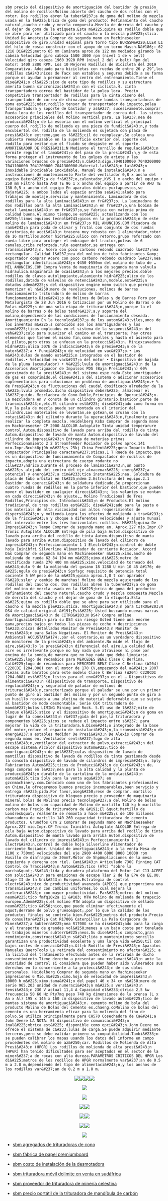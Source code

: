 
```
sbm precio del dispositivo de amortiguación del bastidor de presión del molino de rodillosMolino abierto del caucho de dos rollos con el rotor. Dos rodillos abren la tuber&#237;a de goma del molino de mezcla usada en la f&#225;brica de goma del producto: Refinamiento del caucho natural,caucho crudo y mezcla compuesta.Mezcla de derrota del caucho y el dejar de goma de la etiqueta.Esta m&#225;quina es rodillo doble que se abre para ser utilizado para el caucho o la mezcla pl&#225;stica. Unidad De Anestesia Comprar de segunda mano en Machineseeker Dispositivo de giro,unidad espinal para torno tipo BURGSM&#220;LLER L1 del hilo de rosca construir con el apoyo de un torno Masch.N&#186;: 62 1218 Di&#225;metro 65 mm Caminata aprox.de 122 mm mediados girando la cabeza Velocidad giro cabeza 1500 3000 rpm (nivel 1 de v belt) Velocidad giro cabeza 1960 3920 RPM (nivel 2 del v belt) Rpm del motor: 1400 2800 RPM. Los 10 Mejores Rodillos de Bicicleta del 2019 Comparativa. Adecuado para bicicletas con ruedas de entre 26 y 29”,los rodillos c&#243;nicos de Tacx son estables y seguros debido a su forma porque os ayudan a permanecer al centro del entrenamiento.Tiene el dise&#241;o cl&#225;sico de este tipo de rodillos y su estructura amerita buena sincronizaci&#243;n con el ciclista.4. cinta transportadora correa del bastidor de la polea loca. Precio competitivo transportador de rodillos para la cinta.diseno del transportador de correa de china.que ofrece bandas transportadoras de goma est&#225;ndar,rodillo tensor de transportador de impacto,polea transportadora y soporte de bastidor y as&#237; sucesivamente.comprar Rueda loca de los rodillos del transportador de correa del. las sietes accesorios principales del Molino vertical para. La l&#237;nea de producci&#243;n de La escoria con el molino vertical el principal cuerpo del rodillo de molienda es una pieza de fundici&#243;n,y toda encubiertol del rodillo de la molienda es sujetada con placa de presi&#243;n extremo,que es f&#225;cil de reemplazar.Se coloca una cubierta reemplazable en la superficie exterior del soporte del rodillo para evitar que el fluido se desgaste en el soporte. AMORTIGUADOR DE PRESI&#211;N Mediante el tornillo de regulaci&#243;n permite regular el tama&#241;o del paso de la presi&#243;n,y de esta forma proteger al instrumento de los golpes de ariete y las variaciones bruscas de presi&#243;n.C&#243;digo.7040100000 7040200000 7041100000 7041200000 7041300000.Material.lat&#243;n lat&#243;n inoxidable inoxidable inoxidable. Manual de instalaci&#243;n e instrucciones de mantenimiento Parte del ventilador 0,8 x ancho del equipo Bater&#237;a de fr&#237;o,calentador,KVS 1 x ancho del equipo + 250 mm Filtro hasta AHU TE 96 1 x ancho del equipo a partir de AHU TE 130 0,5 x ancho del equipo En aparatos dobles yuxtapuestos,se dejar&#225; a ambos lados el espacio arriba se&#241;alado para trabajos de montaje,servicio y mantenimiento. Laminadora de dos rodillos para la alta Laminaci&#243;n en fr&#237;o, La laminadora de dos rodillos para la alta Laminaci&#243;n en fr&#237;o,una bobina de metal laminaci&#243;n en fr&#237;o,se fabrica con materia prima de calidad buena.Al mismo tiempo,se est&#225; actualizando con los &#250;ltimos equipos tecnol&#243;gicos en la producci&#243;n de este molino de laminaci&#243;n en fr&#237;o MIL ANUNCIOS.COM Picadora de ram&#243;n para poda de olivar y frutal con conjunto de dos ruedas giratorias,de acci&#243;n trasera muy robusta con 1 alimentador,rotor de 16 martillos,motor hidr&#225;ulico con retorno,grupo reforzado con rueda libre para proteger el embrague del tractor,poleas de 6 canales,criba reforzada,rulo asentador,se entrega con transmisi&#243;n. Acero con poco carbono redondo cuadrado l&#237;nea rectangular. Calidad l&#237;nea del molino de tubo fabricantes &amp; exportador comprar Acero con poco carbono redondo cuadrado l&#237;nea rectangular identificaci&#243;n Φ450 Φ550mm del molino de tubo de … MIL ANUNCIOS.COM Compra Venta de maquinaria de segunda mano valvula hidraulica.maquinaria de ocasi&#243;n a los mejores precios.doble rodillos de clavos autolimpiante,alzamiento hidr&#225;ulico de los rodillos,dotado de valvulas de retenci&#243;n,modelo.est&#225;n dotados adem&#225;s del dispositivo engine memo switch que permite memorizar el n&#250;mero de revoluciones. molinos de barras funcionamiento trituradora de molino de barras funcionamiento.Dise&#241;o de Molinos de Bolas y de Barras Foro por Metalurgista de 28 Jun 2016 6 Cotizacion por un Molino de Barras o de Bolas m&#225;s de una sola etapa de trituraci&#243;n,porque la el molino de barras o de bolas tendr&#237;a.y soporte del molino,dependiendo de las condiciones de funcionamiento deseada. Amortiguamiento En la tecnolog&#237;a de los autom&#243;viles,unos de los inventos m&#225;s conocidos son los amortiguadores y los neum&#225;ticos empleados en el sistema de la suspensi&#243;n del veh&#237;culo para suavizar el camino en el transporte; hay otros elementos que tienen el mismo fin,como muelles y hasta el asiento para el piloto,pero otros se enfocan en la protecci&#243;n. Miniexcavadora Hidr&#225;ulica 307E de indicaci&#243;n de presi&#243;n de la bater&#237;a • Funci&#243;n de velocidad en vac&#237;o.• Los m&#243;dulos de mando est&#225;n integrados en el bastidor de rodillos.• Velocidad en vac&#237;o del motor • Dispositivo de bajada de la pluma (acumulador) • V&#225;lvula de amortiguaci&#243;n de la Accesorios Amortiguador de Impulsos PDS (Baja Presi&#243;n) 60% aproximado de la presi&#243;n del sistema espe rada.Este amortiguador de gas es comprimido.el dise&#241;o del sistema o adicionar accesorios suplementarios para solucionar un problema de amortiguaci&#243;n.+ % de Presi&#243;n de fluctuaciones del caudal dosificado alrededor de la v&#225;lvula promedio.dicho dispositivo deber&#225; almacenar el l&#237;quido. Mezcladora de Cono Doble,Principios de Operaci&#243;n. La mezcladora en V consta de un cilindro giratorio,bastidor,parte de transmisi&#243;n,etc.El cilindro est&#225; dise&#241;ado como forma en W,y la pala de mezcla puede ser montada en el interior del cilindro.Los materiales se levantan,se gotean,se cruzan con la rotaci&#243;n del cilindro durante la operaci&#243;n,finalmente para realizar la completa mezcla. Heidelberg Ksba Comprar de segunda mano en Machineseeker CP 2000 ALCOLOR Autoplate Tinta unidad temperarure control Autom.dispositivo de lavado para arriba del rodillo de tinta Autom.dispositivo de lavado de manta Autom.dispositivo de lavado del cilindro de impresi&#243;n Entrega de materias primas Perfeccionamiento 2 2 Streamfeeder Rociador de polvo aprox.141 mio.Impr.Bcuhk8pj9h m&#225;s 25kj China Pent&#225;gono Impacto Rodillo Compactador Principales caracter&#237;sticas.1 T Rueda de impacto,que es un dispositivo de funcionamiento de Compactador de rodillos de impacto,adopta una estructura de cuerpo rodante no cil&#237;ndrico.Durante el proceso de laminaci&#243;n,un punto m&#225;s alejado del centro del eje almacenar&#225; energ&#237;a potencial y energ&#237;a cin&#233;tica instant&#225;nea. Soldadura de placa de tubo orbital en t&#225;ndem 2.Estructura del equipo.2.1 Bastidor de operaci&#243;n de soldadura dedicado.Se proporcionan cuatro ruedas de rodillos en la parte inferior del bastidor,que pueden mover el bastidor en cualquier direcci&#243;n; los volantes se montan en cada direcci&#243;n de ajuste,… Molino Tradicional de Tres Rodillos,Principios de. Introducci&#243;n de Productos.El molino tradicional de tres rodillos est&#225; dise&#241;ado para la pasta o los materials de alta viscosidad con altos requerimientos de dispersi&#243;n y molienda.Logra los efectos de molienda a trav&#233;s de la fricci&#243;n y choque a diferentes velocidades y ajuste munual del intervalo entre los tres horizontales rodillos. M&#225;quina De Impresi&#243;n Tampo Comprar de segunda mano en. Aprox.227 mio.Impr.CP Tronic Autoplate ALCOLOR Entrega de pila baja Autom.dispositivo de lavado para arriba del rodillo de tinta Autom.dispositivo de manta lavado para arriba Autom.dispositivo de lavado del cilindro de impresi&#243;n Perfeccionamiento 1 1 Electr&#243;n.control de doble hoja Ioinibfri Silverline Alimentador de corriente Rociador. Accord Das Comprar de segunda mano en Machineseeker m&#225;ximo.ancho de molienda de rueda 62 84 104 mm m&#225;ximo.di&#225;metro de rectificado rueda 270 400 mm m&#225;ximo.velocidad de torneado del m&#243;dulo 9 de la molienda del gusano 18 1280 U min 10 45 &#176; de &#225;ngulo de presi&#243;n Sgofsgc requisito de potencia total cociente 5 kW peso de la m&#225;quina aprox.1,8 t con aparador F&#228;ssler y cambio de marchas! Molino de mezcla agujereado de los rodillos del caucho dos. Dos rodillos abren la tuber&#237;a de goma del molino de mezcla usada en la f&#225;brica de goma del producto: Refinamiento del caucho natural,caucho crudo y mezcla compuesta.Mezcla de derrota del caucho y el dejar de goma de la etiqueta.Esta m&#225;quina es rodillo doble que se abre para ser utilizado para el caucho o la mezcla pl&#225;stica. Amortiguaci&#243;n para CITRO&#203;N DS4 de calidad original &#191;Est&#225; Usted buscando nuevas marcas de Amortiguaci&#243;n de CITRO&#203;N DS4? Compre online Amortiguaci&#243;n para su DS4 sin riesgo Usted tiene una enorme gama,precios bajos en todas las piezas de coche + descripciones t&#233;cnicas detalladas Monitor de Presi&#243;n Monitor de Presi&#243;n para Salas Negativas. El Monitor de Presi&#243;n Ambiental ACCUSTAT&#174;,por el contrario,es un verdadero dispositivo de monitoreo de la presi&#243;n del ambiente.No mide el flujo de aire,s&#243;lo la presi&#243;n diferencial del aire.La calidad del aire es irrelevante porque no hay nada que atraviese ni pase por encima de la sonda,de manera que no hay nada que deba limpiarse. Cat&#225;logo de recambios para MERCEDES BENZ Clase C Berlina. Cat&#225;logo de recambios para MERCEDES BENZ Clase C Berlina (W204) C220CDI (204.008) con el motor de 170 CV,empezando del a&#241;o 2007 Piezas auto baratos para este modelo Clase C Berlina (W204) C220CDI (204.008) est&#225;n listos para el env&#237;o en el … Dispositivos de alimentaci&#243;n (dispositivos de transporte… Dispositivo de regulaci&#243;n y seguridad de paladar de molinos de trituraci&#243;n,caracterizado porque el paladar se une por un primer punto de giro al bastidor del molino y por un segundo punto de giro a un husillo roscado a una pletina de material deformable que se sujeta al bastidor de modo desmontable. Serie C6X trituradora de mand&#237;bulas LIMING Mining and Rock. 5.El uso de l&#237;mite de bloque el&#225;stico y el dispositivo de amortiguaci&#243;n de goma en lugar de la conexi&#243;n r&#237;gida del pie,la trituradora y componentes b&#225;sicos se reduce el impacto entre s&#237; para mejorar la vida de la trituradora.6.Dise&#241;o integrado de la base del motor,reduce el espacio de instalaci&#243;n,la transmisi&#243;n de energ&#237;a estables Medidor De Presi&#243;n De Alexis Comprar de segunda mano en. Ventilador centr&#237;fugo de alta presi&#243;n,ventilador del extractor de polvo,extracci&#243;n del escape sistema.Alcolor dispositivo autom&#225;tico de amortiguaci&#243;n de pel&#237;culas dispositivo de lavado de mantillas dispositivo de lavado de rodillos de tinta gestionado desde la consola dispositivo de lavado de cilindros de impresi&#243;n. 5ply Fabricantes Autom&#225;ticos de Producci&#243;n de Cart&#243;n de. Haga compras en l&#237;nea para la alta calidad y la planta de producci&#243;n durable de la cartulina de la ondulaci&#243;n autom&#225;tica 5ply para la venta aqu&#237; en gzcnmachinery.com.Conocido como uno de los fabricantes profesionales en China,le ofreceremos buenos precios incomparables,buen servicio y entrega r&#225;pida.Por favor,aseg&#250;rese de comprar. martillo trituradora dispositivo de bloqueo precio y proveedor de maquinaria mineral bolas de Molinos precio tecnolog&#237;a del Molino de bolas molino de bolas con capacidad de Molino de martillo 140 kg h martillo carbon mas Precio de trituradora de &#191;El &quot;Martillo de Londres&quot; realmente se remonta a hace m&#225;s de 100 millones chancadora de martillo 140 260 capacidad trituradora de cemento productos. Grundfos Crn 2 Comprar de segunda mano en Machineseeker Aprox.227 mio.Impr.CP Tronic Ioinibfri Autoplate ALCOLOR Entrega de pila baja Autom.dispositivo de lavado para arriba del rodillo de tinta Autom.dispositivo de manta lavado para arriba Autom.dispositivo de lavado del cilindro de impresi&#243;n Perfeccionamiento 1 1 Electr&#243;n.control de doble hoja Silverline Alimentador de corriente Rociador. Unidad de amortiguaci&#243;n a la venta Mesa de 1100 x 750mm5 velocidades del eje 2900 4400 6000 8000 10000 rpm Husillo de diafragma de 30mm7.Motor de 5hpAmpliaciones de la mesa izquierda y derecha con riel. Cami&#243;n Articulado 730C Finning CAT Control de Tracci&#243;n Autom&#225;tico (ATC) “sobre la marcha&quot;.S&#243;lida y duradera plataforma del Motor Cat C13 ACERT con soluci&#243;n para emisiones de escape Tier 2 de la EPA de EE.UU. Stage II de la Uni&#243;n Europea.Estrategia de control electr&#243;nico de productividad avanzada (APECS) que proporciona una transmisi&#243;n con cambios uniformes,lo cual mejora la aceleraci&#243;n con mayor productividad. Par&#225;metros del molino neum&#225;tico fmfq10x2a 11 &#183; MTW Molino de molienda de trapecio europeo.Adem&#225;s,el molino MTW adopta un dispositivo de sellado neum&#225;tico &#250;nico,que puede eliminar efectivamente el &quot;derrame de polvo grueso&quot;,por lo que la calidad de los productos finales se controla bien.Par&#225;metros del producto.Precio de consultor&#237;a Cat R1700G Caterpillar La Pala Cargadora de Miner&#237;a Subterr&#225;nea R1700G se ha dise&#241;ado para la carga y el transporte de grandes vol&#250;menes a un bajo coste por tonelada en trabajos mineros subterr&#225;neos.Su dise&#241;o compacto,gran rendimiento,construcci&#243;n s&#243;lida y mantenimiento sencillo garantizan una productividad excelente y una larga vida &#250;til con bajos costes de operaci&#243;n.&lt;b Rodillo de Presi&#243;n Aparatos Manuales QueroTools La retirada del consentimiento no afectar&#225; a la licitud del tratamiento efectuado antes de la retirada de dicho consentimiento.Tiene derecho a presentar una reclamaci&#243;n ante la autoridad de control si considera que pueden haber sido vulnerados sus derechos en lo concerniente a la protecci&#243;n de sus datos personales. Heidelberg Comprar de segunda mano en Machineseeker impresiones 6 Mio.m&#225;ximo.hoja de velocidad de impresi&#243;n 10000 h m&#225;ximo.tama&#241;o del papel 46 x 34 cm n&#250;mero de serie 965.203 unidad de numeraci&#243;n m&#225;s versi&#243;n tensi&#243;n 230 V actual 11,4 A Capacidad el&#233;ctrica 2,5 kw frecuencia 50 60 Hz Pty7mq peso 740 kg dimensiones de la prensa (L x An x Al) 195 x 145 x 160 cm dispositivo de lavado autom&#225;tico de mantas sistema de amortiguaci&#243;n. cemento molino de bola del producto Molino de Bolas del Cemento es.chaeng.coMolino de bolas del cemento es una herramienta eficaz para la molienda del fino de polvo.Se utiliza principalmente para CH570 Cosechadora de Ca&#241;a John Deere LA NOTA: El dispositivo de comunicaci&#243;n inal&#225;mbrica est&#225; disponible como opci&#243;n.John Deere no ofrece el sistema de c&#233;lulas de carga.Se puede adquirir mediante terceros,pero se debe validar primero su compatibilidad.Tambi&#233;n se pueden calibrar los mapas usando los datos del informe en campo procedentes del molino de az&#250;car. Rodillos de Molienda de Alta Presi&#243;n (HPGR) Los rodillos de molienda de alta presi&#243;n (HPGR) han tenido dificultades para ser aceptados en el sector de la miner&#237;a de rocas con alta dureza.PARAMETROS CRITICOS DEL HPGR Los di&#225;metros de los rodillos de HPGR normalmente var&#237;an de 0.5 m a 2.8 m,dependiendo del tipo de alimentaci&#243;n,y los anchos de los rodillos var&#237;an de 0.2 m a 1.8 m. 
```

<div align="center">

<a href="https://es-mill.shibang-china.com/github&k=sbm+precio+del+dispositivo+de+amortiguaci%C3%B3n+del+bastidor+de+presi%C3%B3n+del+molino+de+rodillos"><img src="https://static.shibang-china.com/es/mill/index.jpg"></a><a href="https://es-mill.shibang-china.com/materials.htmlgithub&k=sbm+precio+del+dispositivo+de+amortiguaci%C3%B3n+del+bastidor+de+presi%C3%B3n+del+molino+de+rodillos"><img src="https://static.shibang-china.com/es/mill/materials.jpg"></a><a href="https://es-mill.shibang-china.com/about.htmlgithub&k=sbm+precio+del+dispositivo+de+amortiguaci%C3%B3n+del+bastidor+de+presi%C3%B3n+del+molino+de+rodillos"><img src="https://static.shibang-china.com/es/mill/about.jpg"></a><a href="https://es-mill.shibang-china.com/contact.htmlgithub&k=sbm+precio+del+dispositivo+de+amortiguaci%C3%B3n+del+bastidor+de+presi%C3%B3n+del+molino+de+rodillos"><img src="https://static.shibang-china.com/es/mill/contact.jpg"></a>

<a href="https://es-mill.shibang-china.com/github&k=sbm+precio+del+dispositivo+de+amortiguaci%C3%B3n+del+bastidor+de+presi%C3%B3n+del+molino+de+rodillos"><img src="https://static.shibang-china.com/es/mill/banner.jpg"></a>

<a href="https://swt.shibang-china.com/github&k=sbm+precio+del+dispositivo+de+amortiguaci%C3%B3n+del+bastidor+de+presi%C3%B3n+del+molino+de+rodillos"><img src="https://static.shibang-china.com/es/mill/chat.jpg"></a>

<a href="https://es-mill.shibang-china.com/products/vertical-roller-mill.htmlgithub&k=sbm+precio+del+dispositivo+de+amortiguaci%C3%B3n+del+bastidor+de+presi%C3%B3n+del+molino+de+rodillos"><img src="https://static.shibang-china.com/es/mill/vertical.jpg"></a><a href="https://es-mill.shibang-china.com/products/raymond-mill.htmlgithub&k=sbm+precio+del+dispositivo+de+amortiguaci%C3%B3n+del+bastidor+de+presi%C3%B3n+del+molino+de+rodillos"><img src="https://static.shibang-china.com/es/mill/raymond.jpg"></a>

<a href="https://es-mill.shibang-china.com/products/ultrafine-grinding-mill.htmlgithub&k=sbm+precio+del+dispositivo+de+amortiguaci%C3%B3n+del+bastidor+de+presi%C3%B3n+del+molino+de+rodillos"><img src="https://static.shibang-china.com/es/mill/ultrafine.jpg"></a><a href="https://es-mill.shibang-china.com/products/trapezium-grinding-mill.htmlgithub&k=sbm+precio+del+dispositivo+de+amortiguaci%C3%B3n+del+bastidor+de+presi%C3%B3n+del+molino+de+rodillos"><img src="https://static.shibang-china.com/es/mill/trapezium.jpg"></a>

<a href="https://es-mill.shibang-china.com/products/ball-mill.htmlgithub&k=sbm+precio+del+dispositivo+de+amortiguaci%C3%B3n+del+bastidor+de+presi%C3%B3n+del+molino+de+rodillos"><img src="https://static.shibang-china.com/es/mill/ball.jpg"></a><a href="https://es-mill.shibang-china.com/products/hammer-mill.htmlgithub&k=sbm+precio+del+dispositivo+de+amortiguaci%C3%B3n+del+bastidor+de+presi%C3%B3n+del+molino+de+rodillos"><img src="https://static.shibang-china.com/es/mill/hammer.jpg"></a>

<a href="https://swt.shibang-china.com/github&k=sbm+precio+del+dispositivo+de+amortiguaci%C3%B3n+del+bastidor+de+presi%C3%B3n+del+molino+de+rodillos"><img src="https://static.shibang-china.com/es/mill/case.jpg"></a>

</div>


* [sbm agregados de trituradoras de cono](sbm%20agregados%20de%20trituradoras%20de%20cono.md)

* [sbm fábrica de papel premiumboard](sbm%20f%C3%A1brica%20de%20papel%20premiumboard.md)

* [sbm costo de instalación de la desmotadora](sbm%20costo%20de%20instalaci%C3%B3n%20de%20la%20desmotadora.md)

* [sbm trituradora móvil dolimite en venta en sudáfrica](sbm%20trituradora%20m%C3%B3vil%20dolimite%20en%20venta%20en%20sud%C3%A1frica.md)

* [sbm proveedor de trituradora de minería celestina](sbm%20proveedor%20de%20trituradora%20de%20miner%C3%ADa%20celestina.md)

* [sbm precio portátil de la trituradora de mandíbula de carbón](sbm%20precio%20port%C3%A1til%20de%20la%20trituradora%20de%20mand%C3%ADbula%20de%20carb%C3%B3n.md)